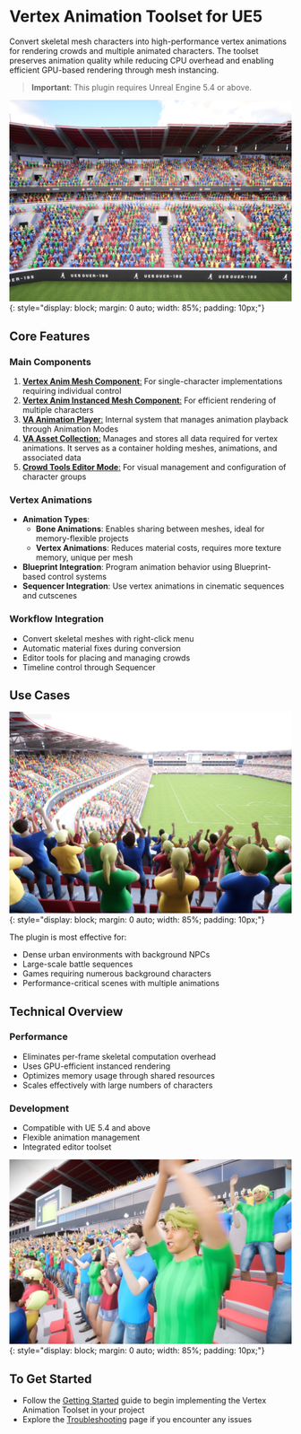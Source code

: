 # Vertex Animation Toolset for UE5

Convert skeletal mesh characters into high-performance vertex animations for rendering crowds and multiple animated characters. The toolset preserves animation quality while reducing CPU overhead and enabling efficient GPU-based rendering through mesh instancing.

> **Important**: This plugin requires Unreal Engine 5.4 or above.

![Crowd Cheering](assets/Crowd_09.jpg){: style="display: block; margin: 0 auto; width: 85%; padding: 10px;"}

## Core Features

### Main Components
1. [**Vertex Anim Mesh Component**:](vertex-anim-mesh-component.md) For single-character implementations requiring individual control
2. [**Vertex Anim Instanced Mesh Component**:](vertex-anim-instanced-mesh-component.md) For efficient rendering of multiple characters
3. [**VA Animation Player**:](va-animation-player.md) Internal system that manages animation playback through Animation Modes
4. [**VA Asset Collection**:](va-asset-collection.md) Manages and stores all data required for vertex animations.  It serves as a container holding meshes, animations, and associated data
5. [**Crowd Tools Editor Mode**:](crowd-tools-editor-mode.md) For visual management and configuration of character groups

### Vertex Animations
- **Animation Types**:
    - **Bone Animations**: Enables sharing between meshes, ideal for memory-flexible projects
    - **Vertex Animations**: Reduces material costs, requires more texture memory, unique per mesh
- **Blueprint Integration**: Program animation behavior using Blueprint-based control systems
- **Sequencer Integration**: Use vertex animations in cinematic sequences and cutscenes

### Workflow Integration
- Convert skeletal meshes with right-click menu
- Automatic material fixes during conversion
- Editor tools for placing and managing crowds
- Timeline control through Sequencer

## Use Cases

![Crowd Cheering](assets/Crowd_08.jpg){: style="display: block; margin: 0 auto; width: 85%; padding: 10px;"}

The plugin is most effective for:

- Dense urban environments with background NPCs
- Large-scale battle sequences
- Games requiring numerous background characters
- Performance-critical scenes with multiple animations

## Technical Overview

### Performance
- Eliminates per-frame skeletal computation overhead
- Uses GPU-efficient instanced rendering
- Optimizes memory usage through shared resources
- Scales effectively with large numbers of characters

### Development
- Compatible with UE 5.4 and above
- Flexible animation management
- Integrated editor toolset

![Crowd Cheering](assets/Crowd_06.jpg){: style="display: block; margin: 0 auto; width: 85%; padding: 10px;"}

## To Get Started

- Follow the [Getting Started](getting-started.md) guide to begin implementing the Vertex Animation Toolset in your project
- Explore the [Troubleshooting](troubleshooting.md) page if you encounter any issues
